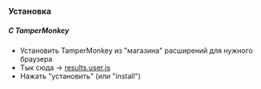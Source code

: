 ### Установка
##### С TamperMonkey
- Установить TamperMonkey из "магазина" расширений для нужного браузера
- Тык сюда -> [results.user.js](https://github.com/pew-pew/informatics-results/raw/master/results.user.js)
- Нажать "установить" (или "install")